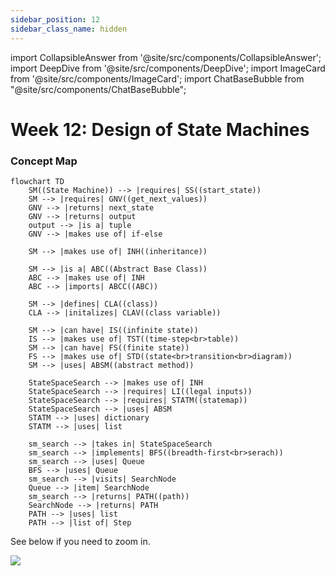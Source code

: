 ```yaml
---
sidebar_position: 12
sidebar_class_name: hidden
---
```


import CollapsibleAnswer from '@site/src/components/CollapsibleAnswer';
import DeepDive from '@site/src/components/DeepDive';
import ImageCard from '@site/src/components/ImageCard';
import ChatBaseBubble from "@site/src/components/ChatBaseBubble";

# Week 12: Design of State Machines


<ChatBaseBubble/>

### Concept Map

```mermaid
flowchart TD
    SM((State Machine)) --> |requires| SS((start_state))
    SM --> |requires| GNV((get_next_values))
    GNV --> |returns| next_state
    GNV --> |returns| output
    output --> |is a| tuple
    GNV --> |makes use of| if-else

    SM --> |makes use of| INH((inheritance))

    SM --> |is a| ABC((Abstract Base Class))
    ABC --> |makes use of| INH
    ABC --> |imports| ABCC((ABC))

    SM --> |defines| CLA((class))
    CLA --> |initalizes| CLAV((class variable))

    SM --> |can have| IS((infinite state))
    IS --> |makes use of| TST((time-step<br>table))
    SM --> |can have| FS((finite state))
    FS --> |makes use of| STD((state<br>transition<br>diagram))
    SM --> |uses| ABSM((abstract method))
    
    StateSpaceSearch --> |makes use of| INH
    StateSpaceSearch --> |requires| LI((legal inputs))
    StateSpaceSearch --> |requires| STATM((statemap))
    StateSpaceSearch --> |uses| ABSM
    STATM --> |uses| dictionary
    STATM --> |uses| list

    sm_search --> |takes in| StateSpaceSearch
    sm_search --> |implements| BFS((breadth-first<br>serach))
    sm_search --> |uses| Queue
    BFS --> |uses| Queue
    sm_search --> |visits| SearchNode
    Queue --> |item| SearchNode
    sm_search --> |returns| PATH((path))
    SearchNode --> |returns| PATH
    PATH --> |uses| list
    PATH --> |list of| Step
```

See below if you need to zoom in.

![](https://www.dropbox.com/scl/fi/d4lse8if0g9vtj1aw7nox/DDW-Concept-Map-Week-12.drawio.png?rlkey=nc1it04o303e4ulkwdv4md6at&raw=1)

